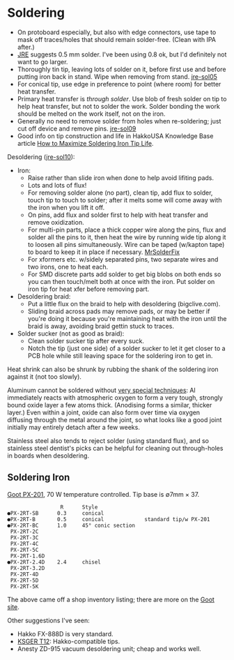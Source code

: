 Soldering
=========

- On protoboard especially, but also with edge connectors, use tape to mask
  off traces/holes that should remain solder-free. (Clean with IPA after.)
- [JRE] suggests 0.5 mm solder. I've been using 0.8 ok, but I'd
  definitely not want to go larger.
- Thoroughly tin tip, leaving lots of solder on it, before first use
  and before putting iron back in stand. Wipe when removing from
  stand. [jre-sol05]
- For conical tip, use edge in preference to point (where room) for
  better heat transfer.
- Primary heat transfer is _through solder_. Use blob of fresh solder
  on tip to help heat transfer, but not to solder the work. Solder
  bonding the work should be melted on the work itself, not on the iron.
- Generally no need to remove solder from holes when re-soldering;
  just cut off device and remove pins. [jre-sol09]
- Good info on tip construction and life in HakkoUSA Knowledge Base article
  [How to Maximize Soldering Iron Tip Life][hkb-10322].

Desoldering ([jre-sol10]):
- Iron:
  - Raise rather than slide iron when done to help avoid lifiting pads.
  - Lots and lots of flux!
  - For removing solder alone (no part), clean tip, add flux to solder,
    touch tip to  touch to solder; after it melts some will come away with
    the iron when you lift it off.
  - On pins, add flux and solder first to help with heat transfer and
    remove oxidization.
  - For multi-pin parts, place a thick copper wire along the pins, flux and
    solder all the pins to it, then heat the wire by running wide tip along
    it to loosen all pins simultaneously. Wire can be taped (w/kapton tape)
    to board to keep it in place if necessary. [MrSolderFix][msf]
  - For xformers etc. w/sidely separated pins, two separate wires and two
    irons, one to heat each.
  - For SMD discrete parts add solder to get big blobs on both ends so you
    can then touch/melt both at once with the iron. Put solder on iron tip
    for heat xfer before removing part.
- Desoldering braid:
  - Put a little flux on the braid to help with desoldering (bigclive.com).
  - Sliding braid across pads may remove pads, or may be better if you're
    doing it because you're maintaining heat with the iron until the braid
    is away, avoiding braid gettin stuck to traces.
- Solder sucker (not as good as braid):
  - Clean solder sucker tip after every suck.
  - Notch the tip (just one side) of a solder sucker to let it get closer
    to a PCB hole while still leaving space for the soldering iron to get in.

Heat shrink can also be shrunk by rubbing the shank of the soldering
iron against it (not too slowly).

Aluminum cannot be soldered without [very special techniques][Al]: Al
immediately reacts with atmospheric oxygen to form a very tough, strongly
bound oxide layer a few atoms thick. (Anodising forms a similar, thicker
layer.) Even within a joint, oxide can also form over time via oxygen
diffusing through the metal around the joint, so what looks like a good
joint initially may entirely detach after a few weeks.

Stainless steel also tends to reject solder (using standard flux), and so
stainless steel dentist's picks can be helpful for cleaning out
through-holes in boards when desoldering.


Soldering Iron
--------------

[Goot PX-201], 70 W temperature controlled. Tip base is ∅7mm × 37.

                     R      Style
    ●PX-2RT-SB      0.3     conical
    ●PX-2RT-B       0.5     conical             standard tip/w PX-201
    ●PX-2RT-BC      1.0     45° conic section
     PX-2RT-2C
     PX-2RT-3C
     PX-2RT-4C
     PX-2RT-5C
     PX-2RT-1.6D
    ●PX-2RT-2.4D    2.4     chisel
     PX-2RT-3.2D
     PX-2RT-4D
     PX-2RT-5D
     PX-2RT-5K

The above came off a shop inventory listing; there are more on the
[Goot site][goot px-201].

Other suggestions I've seen:
- Hakko FX-888D is very standard.
- [KSGER T12]: Hakko-compatible tips.
- Anesty ZD-915 vacuum desoldering unit; cheap and works well.



<!-------------------------------------------------------------------->
[Al]: https://users.monash.edu.au/~ralphk/solder-aluminium.html
[hkb-10322]: https://kb.hakkousa.com/Knowledgebase/10322/How-to-Maximize-Soldering-Iron-Tip-Life
[jre-sol05]: https://josepheoff.github.io/posts/howtosolder-5getstarted
[jre-sol09]: https://josepheoff.github.io/posts/howtosolder-9throughhole-remove
[jre-sol10]: https://josepheoff.github.io/posts/howtosolder-10soldersucker
[jre]: https://josepheoff.github.io/posts/howtosolder-toc
[msf]: https://youtu.be/Vou2xlJkuoU

[goot px-201]: http://en.goot.jp/products/detail/px_201
[KSGER T12]: https://www.amazon.com/dp/B07PMZGPQQ

